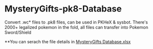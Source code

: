 # MysteryGifts-pk8-Database
Convert .wc* files to .pk8 files, can be used in PKHeX &amp; sysbot.
There's 2000+ legalized pokemon in the fold, all files can transfer into Pokemon Sword/Shield

**You can serach the file details in [MysteryGifts Database.xlsx]()
